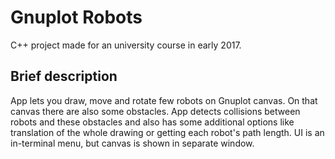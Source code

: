 # Gnuplot Robots

C++ project made for an university course in early 2017.

## Brief description

App lets you draw, move and rotate few robots on Gnuplot canvas. On that canvas there are also some obstacles. App detects collisions between robots and these obstacles and also has some additional options like translation of the whole drawing or getting each robot's path length. UI is an in-terminal menu, but canvas is shown in separate window.
